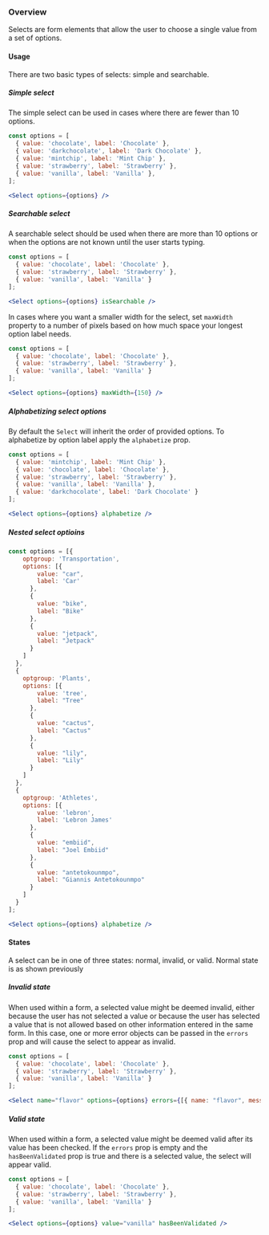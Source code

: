 ### Overview

Selects are form elements that allow the user to choose a single value from a set of options.

#### Usage

There are two basic types of selects: simple and searchable.

##### Simple select

The simple select can be used in cases where there are fewer than 10 options.

```jsx
const options = [
  { value: 'chocolate', label: 'Chocolate' },
  { value: 'darkchocolate', label: 'Dark Chocolate' },
  { value: 'mintchip', label: 'Mint Chip' },
  { value: 'strawberry', label: 'Strawberry' },
  { value: 'vanilla', label: 'Vanilla' },
];

<Select options={options} />
```

##### Searchable select

A searchable select should be used when there are more than 10 options or when the options are not known until the user starts typing.

```jsx
const options = [
  { value: 'chocolate', label: 'Chocolate' },
  { value: 'strawberry', label: 'Strawberry' },
  { value: 'vanilla', label: 'Vanilla' }
];

<Select options={options} isSearchable />
```

In cases where you want a smaller width for the select, set `maxWidth` property to a number of pixels based on how much space your longest option label needs.

```jsx
const options = [
  { value: 'chocolate', label: 'Chocolate' },
  { value: 'strawberry', label: 'Strawberry' },
  { value: 'vanilla', label: 'Vanilla' }
];

<Select options={options} maxWidth={150} />
```

##### Alphabetizing select options

By default the `Select` will inherit the order of provided options. 
To alphabetize by option label apply the `alphabetize` prop.

```jsx
const options = [
  { value: 'mintchip', label: 'Mint Chip' },
  { value: 'chocolate', label: 'Chocolate' },
  { value: 'strawberry', label: 'Strawberry' },
  { value: 'vanilla', label: 'Vanilla' },
  { value: 'darkchocolate', label: 'Dark Chocolate' }
];

<Select options={options} alphabetize />
```

##### Nested select optioins

```jsx
const options = [{
    optgroup: 'Transportation',
    options: [{
        value: "car",
        label: 'Car'
      },
      {
        value: "bike",
        label: "Bike"
      },
      {
        value: "jetpack",
        label: "Jetpack"
      }
    ]
  },
  {
    optgroup: 'Plants',
    options: [{
        value: 'tree',
        label: "Tree"
      },
      {
        value: "cactus",
        label: "Cactus"
      },
      {
        value: "lily",
        label: "Lily"
      }
    ]
  },
  {
    optgroup: 'Athletes',
    options: [{
        value: 'lebron',
        label: 'Lebron James'
      },
      {
        value: "embiid",
        label: "Joel Embiid"
      },
      {
        value: "antetokounmpo",
        label: "Giannis Antetokounmpo"
      }
    ]
  }
];

<Select options={options} alphabetize />
```

#### States

A select can be in one of three states: normal, invalid, or valid. Normal state is as shown previously

##### Invalid state

When used within a form, a selected value might be deemed invalid, either because the user has not selected a value or because the user has selected a value that is not allowed based on other information entered in the same form. In this case, one or more error objects can be passed in the `errors` prop and will cause the select to appear as invalid.

```jsx
const options = [
  { value: 'chocolate', label: 'Chocolate' },
  { value: 'strawberry', label: 'Strawberry' },
  { value: 'vanilla', label: 'Vanilla' }
];

<Select name="flavor" options={options} errors={[{ name: "flavor", message: "Please choose one" }]} />
```

##### Valid state

When used within a form, a selected value might be deemed valid after its value has been checked. If the `errors` prop is empty and the `hasBeenValidated` prop is true and there is a selected value, the select will appear valid.

```jsx
const options = [
  { value: 'chocolate', label: 'Chocolate' },
  { value: 'strawberry', label: 'Strawberry' },
  { value: 'vanilla', label: 'Vanilla' }
];

<Select options={options} value="vanilla" hasBeenValidated />
```

